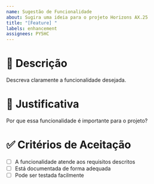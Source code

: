 ```yaml
---
name: Sugestão de Funcionalidade
about: Sugira uma ideia para o projeto Horizons AX.25
title: "[Feature] "
labels: enhancement
assignees: PY5HC
---
```


# 📝 Descrição

Descreva claramente a funcionalidade desejada.

# 🎯 Justificativa

Por que essa funcionalidade é importante para o projeto?

# ✅ Critérios de Aceitação

- [ ] A funcionalidade atende aos requisitos descritos
- [ ] Está documentada de forma adequada
- [ ] Pode ser testada facilmente
